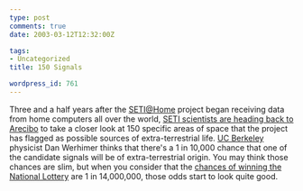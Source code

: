 ```yaml
---
type: post
comments: true
date: 2003-03-12T12:32:00Z

tags:
- Uncategorized
title: 150 Signals

wordpress_id: 761
---
```


Three and a half years after the [SETI@Home](http://setiathome.ssl.berkeley.edu/) project began receiving data from home computers all over the world, [SETI scientists are heading back to Arecibo](http://www.spaceref.com/news/viewpr.html?pid=10922) to take a closer look at 150 specific areas of space that the project has flagged as possible sources of extra-terrestrial life. [UC Berkeley](http://www.berkeley.edu/) physicist Dan Werhimer thinks that there's a 1 in 10,000 chance that one of the candidate signals will be of extra-terrestrial origin. You may think those chances are slim, but when you consider that the [chances of winning the National Lottery](http://lottery.merseyworld.com/Info/Chances.html) are 1 in 14,000,000, those odds start to look quite good. 
